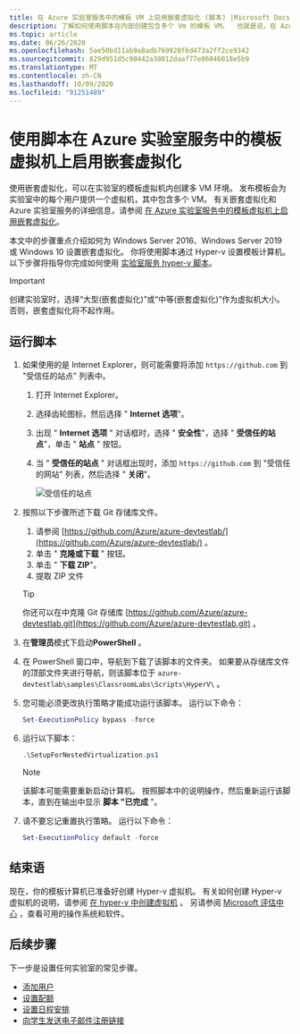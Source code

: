 ```yaml
---
title: 在 Azure 实验室服务中的模板 VM 上启用嵌套虚拟化 (脚本) |Microsoft Docs
description: 了解如何使用脚本在内部创建包含多个 Vm 的模板 VM。  也就是说，在 Azure 实验室服务中对模板 VM 启用嵌套虚拟化。
ms.topic: article
ms.date: 06/26/2020
ms.openlocfilehash: 5ae50bd11ab9a8adb769920f6d473a2ff2ce9342
ms.sourcegitcommit: 829d951d5c90442a38012daaf77e86046018e5b9
ms.translationtype: MT
ms.contentlocale: zh-CN
ms.lasthandoff: 10/09/2020
ms.locfileid: "91251489"
---
```

# <a name="enable-nested-virtualization-on-a-template-virtual-machine-in-azure-lab-services-using-a-script"></a>使用脚本在 Azure 实验室服务中的模板虚拟机上启用嵌套虚拟化

使用嵌套虚拟化，可以在实验室的模板虚拟机内创建多 VM 环境。 发布模板会为实验室中的每个用户提供一个虚拟机，其中包含多个 VM。  有关嵌套虚拟化和 Azure 实验室服务的详细信息，请参阅 [在 Azure 实验室服务中的模板虚拟机上启用嵌套虚拟化](how-to-enable-nested-virtualization-template-vm.md)。

本文中的步骤重点介绍如何为 Windows Server 2016、Windows Server 2019 或 Windows 10 设置嵌套虚拟化。 你将使用脚本通过 Hyper-v 设置模板计算机。  以下步骤将指导你完成如何使用 [实验室服务 hyper-v 脚本](https://github.com/Azure/azure-devtestlab/tree/master/samples/ClassroomLabs/Scripts/HyperV)。

>[!IMPORTANT]
>创建实验室时，选择“大型(嵌套虚拟化)”或“中等(嵌套虚拟化)”作为虚拟机大小。  否则，嵌套虚拟化将不起作用。  

## <a name="run-script"></a>运行脚本

1. 如果使用的是 Internet Explorer，则可能需要将添加 `https://github.com` 到 "受信任的站点" 列表中。
    1. 打开 Internet Explorer。
    1. 选择齿轮图标，然后选择 " **Internet 选项**"。  
    1. 出现 " **Internet 选项** " 对话框时，选择 " **安全性**"，选择 " **受信任的站点**"，单击 " **站点** " 按钮。
    1. 当 " **受信任的站点** " 对话框出现时，添加 `https://github.com` 到 "受信任的网站" 列表，然后选择 " **关闭**"。

        ![受信任的站点](./media/how-to-enable-nested-virtualization-template-vm-using-script/trusted-sites-dialog.png)
1. 按照以下步骤所述下载 Git 存储库文件。
    1. 请参阅  [https://github.com/Azure/azure-devtestlab/](https://github.com/Azure/azure-devtestlab/) 。
    1. 单击 " **克隆或下载** " 按钮。
    1. 单击 " **下载 ZIP**"。
    1. 提取 ZIP 文件

    >[!TIP]
    >你还可以在中克隆 Git 存储库 [https://github.com/Azure/azure-devtestlab.git](https://github.com/Azure/azure-devtestlab.git) 。

1. 在**管理员**模式下启动**PowerShell** 。
1. 在 PowerShell 窗口中，导航到下载了该脚本的文件夹。 如果要从存储库文件的顶部文件夹进行导航，则该脚本位于 `azure-devtestlab\samples\ClassroomLabs\Scripts\HyperV\` 。
1. 您可能必须更改执行策略才能成功运行该脚本。 运行以下命令：

    ```powershell
    Set-ExecutionPolicy bypass -force
    ```

1. 运行以下脚本：

    ```powershell
    .\SetupForNestedVirtualization.ps1
    ```

    > [!NOTE]
    > 该脚本可能需要重新启动计算机。 按照脚本中的说明操作，然后重新运行该脚本，直到在输出中显示 **脚本 "已完成** "。
1. 请不要忘记重置执行策略。 运行以下命令：

    ```powershell
    Set-ExecutionPolicy default -force
    ```

## <a name="conclusion"></a>结束语

现在，你的模板计算机已准备好创建 Hyper-v 虚拟机。 有关如何创建 Hyper-v 虚拟机的说明，请参阅 [在 hyper-v 中创建虚拟机](/windows-server/virtualization/hyper-v/get-started/create-a-virtual-machine-in-hyper-v) 。 另请参阅 [Microsoft 评估中心](https://www.microsoft.com/evalcenter/) ，查看可用的操作系统和软件。  

## <a name="next-steps"></a>后续步骤

下一步是设置任何实验室的常见步骤。

- [添加用户](tutorial-setup-classroom-lab.md#add-users-to-the-lab)
- [设置配额](how-to-configure-student-usage.md#set-quotas-for-users)
- [设置日程安排](tutorial-setup-classroom-lab.md#set-a-schedule-for-the-lab)
- [向学生发送电子邮件注册链接](how-to-configure-student-usage.md#send-invitations-to-users)
